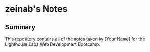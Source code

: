# zeinab's Notes
## Summary 

This repository contains all of the notes taken by [Your Name] for the Lighthouse Labs Web Development Bootcamp.